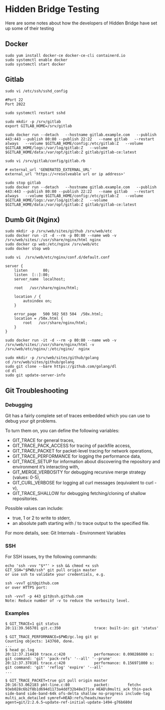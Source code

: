 # Hidden Bridge Testing

Here are some notes about how the developers of Hidden Bridge have set up some of their testing

## Docker
```
sudo yum install docker-ce docker-ce-cli containerd.io
sudo systemctl enable docker
sudo systemctl start docker
```

## Gitlab
```
sudo vi /etc/ssh/sshd_config

#Port 22
Port 2022

sudo systemctl restart sshd
```

```
sudo mkdir -p /srv/gitlab
export GITLAB_HOME=/srv/gitlab

sudo docker run --detach   --hostname gitlab.example.com   --publish 443:443 --publish 80:80 --publish 22:22   --name gitlab   --restart always   --volume $GITLAB_HOME/config:/etc/gitlab:Z   --volume $GITLAB_HOME/logs:/var/log/gitlab:Z   --volume $GITLAB_HOME/data:/var/opt/gitlab:Z gitlab/gitlab-ce:latest

sudo vi /srv/gitlab/config/gitlab.rb

# external_url 'GENERATED_EXTERNAL_URL'
external_url 'https://<resolveable url or ip address>'

sudo stop gitlab
sudo docker run --detach   --hostname gitlab.example.com   --publish 443:443 --publish 80:80 --publish 22:22   --name gitlab   --restart always   --volume $GITLAB_HOME/config:/etc/gitlab:Z   --volume $GITLAB_HOME/logs:/var/log/gitlab:Z   --volume $GITLAB_HOME/data:/var/opt/gitlab:Z gitlab/gitlab-ce:latest
```

## Dumb Git (Nginx)
```
sudo mkdir -p /srv/web/sites/github /srv/web/etc
sudo docker run -it -d --rm -p 80:80 --name web -v /srv/web/sites/:/usr/share/nginx/html nginx
sudo docker cp web:/etc/nginx /srv/web/etc
sudo docker stop web

sudo vi  /srv/web/etc/nginx/conf.d/default.conf

server {
    listen       80;
    listen  [::]:80;
    server_name  localhost;

    root   /usr/share/nginx/html;

    location / {
        autoindex on;
    }

    error_page   500 502 503 504  /50x.html;
    location = /50x.html {
        root   /usr/share/nginx/html;
    }
}

sudo docker run -it -d --rm -p 80:80 --name web -v /srv/web/sites/:/usr/share/nginx/html -v /srv/web/etc/nginx/:/etc/nginx/  nginx

sudo mkdir -p /srv/web/sites/github/golang
cd /srv/web/sites/github/golang
sudo git clone --bare https://github.com/golang/dl
cd dl
sudo git update-server-info
```

## Git Troubleshooting
### Debugging
Git has a fairly complete set of traces embedded which you can use to debug your git problems.

To turn them on, you can define the following variables:

* GIT_TRACE for general traces,
* GIT_TRACE_PACK_ACCESS for tracing of packfile access,
* GIT_TRACE_PACKET for packet-level tracing for network operations,
* GIT_TRACE_PERFORMANCE for logging the performance data,
* GIT_TRACE_SETUP for information about discovering the repository and environment it’s interacting with,
* GIT_MERGE_VERBOSITY for debugging recursive merge strategy (values: 0-5),
* GIT_CURL_VERBOSE for logging all curl messages (equivalent to curl -v),
* GIT_TRACE_SHALLOW for debugging fetching/cloning of shallow repositories.

Possible values can include:

* true, 1 or 2 to write to stderr,
* an absolute path starting with / to trace output to the specified file.
  
For more details, see: Git Internals - Environment Variables

### SSH
For SSH issues, try the following commands:
```
echo 'ssh -vvv "$*"' > ssh && chmod +x ssh
GIT_SSH="$PWD/ssh" git pull origin master
or use ssh to validate your credentials, e.g.
```

```
ssh -vvvT git@github.com
or over HTTPS port:
```

```
ssh -vvvT -p 443 git@ssh.github.com
Note: Reduce number of -v to reduce the verbosity level.
```

### Examples
```
$ GIT_TRACE=1 git status
20:11:39.565701 git.c:350               trace: built-in: git 'status'

$ GIT_TRACE_PERFORMANCE=$PWD/gc.log git gc
Counting objects: 143760, done.
...
$ head gc.log 
20:12:37.214410 trace.c:420             performance: 0.090286000 s: git command: 'git' 'pack-refs' '--all' '--prune'
20:12:37.378101 trace.c:420             performance: 0.156971000 s: git command: 'git' 'reflog' 'expire' '--all'
...

$ GIT_TRACE_PACKET=true git pull origin master
20:16:53.062183 pkt-line.c:80           packet:        fetch< 93eb028c6b2f8b1d694d1173a4ddf32b48e371ce HEAD\0multi_ack thin-pack side-band side-band-64k ofs-delta shallow no-progress include-tag multi_ack_detailed symref=HEAD:refs/heads/master agent=git/2:2.6.5~update-ref-initial-update-1494-g76b680d
```